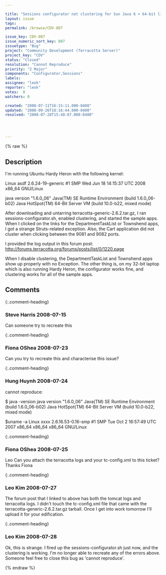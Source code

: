 ```yaml
---

title: "Sessions configurator not clustering for Sun Java 6 + 64-bit linux "
layout: issue
tags: 
permalink: /browse/CDV-807

issue_key: CDV-807
issue_numeric_sort_key: 807
issuetype: "Bug"
project: "Community Development (Terracotta Server)"
project_key: "CDV"
status: "Closed"
resolution: "Cannot Reproduce"
priority: "2 Major"
components: "Configurator,Sessions"
labels: 
assignee: "leok"
reporter: "leok"
votes:  0
watchers: 0

created: "2008-07-11T16:15:11.000-0400"
updated: "2008-09-26T18:16:44.000-0400"
resolved: "2008-07-28T15:48:07.000-0400"




---
```


{% raw %}

## Description

<div markdown="1" class="description">

I'm running Ubuntu Hardy Heron with the following kernel:

Linux asdf 2.6.24-19-generic #1 SMP Wed Jun 18 14:15:37 UTC 2008 x86\_64 GNU/Linux

java version "1.6.0\_06"
Java(TM) SE Runtime Environment (build 1.6.0\_06-b02)
Java HotSpot(TM) 64-Bit Server VM (build 10.0-b22, mixed mode)

After downloading and untarring terracotta-generic-2.6.2.tar.gz, I ran sessions-configurator.sh, enabled clustering, and started the sample apps. When I clicked on the links for the DepartmentTaskList or Townshend apps, I got a strange Struts-related exception. Also, the Cart application did not cluster when clicking between the 9081 and 9082 ports. 
 
I provided the log output in this forum post:
http://forums.terracotta.org/forums/posts/list/0/1220.page

When I disable clustering, the DepartmentTaskList and Townshend apps show up properly with no Exception. The other thing is, on my 32-bit laptop which is also running Hardy Heron, the configurator works fine, and clustering works for all of the sample apps.

</div>

## Comments


{:.comment-heading}
### **Steve Harris** <span class="date">2008-07-15</span>

<div markdown="1" class="comment">

Can someone try to recreate this

</div>


{:.comment-heading}
### **Fiona OShea** <span class="date">2008-07-23</span>

<div markdown="1" class="comment">

Can you try to recreate this and characterise this issue?

</div>


{:.comment-heading}
### **Hung Huynh** <span class="date">2008-07-24</span>

<div markdown="1" class="comment">

cannot reproduce:

$ java -version
java version "1.6.0\_06"
Java(TM) SE Runtime Environment (build 1.6.0\_06-b02)
Java HotSpot(TM) 64-Bit Server VM (build 10.0-b22, mixed mode)

$uname -a
Linux xxxx 2.6.16.53-0.16-smp #1 SMP Tue Oct 2 16:57:49 UTC 2007 x86\_64 x86\_64 x86\_64 GNU/Linux


</div>


{:.comment-heading}
### **Fiona OShea** <span class="date">2008-07-25</span>

<div markdown="1" class="comment">

Leo
Can you attach the terracotta logs and your tc-config.xml  to this ticket?  
Thanks
Fiona

</div>


{:.comment-heading}
### **Leo Kim** <span class="date">2008-07-27</span>

<div markdown="1" class="comment">

The forum post that I linked to above has both the tomcat logs and terracotta logs. I didn't touch the tc-config.xml file that came with the terracotta-generic-2.6.2.tar.gz  tarball. Once I get into work tomorrow I'll upload it for your edification.

</div>


{:.comment-heading}
### **Leo Kim** <span class="date">2008-07-28</span>

<div markdown="1" class="comment">

Ok, this is strange. I fired up the sessions-configurator.sh just now, and the clustering is working. I'm no longer able to recreate any of the errors above. Someone feel free to close this bug as 'cannot reproduce'.

</div>



{% endraw %}
